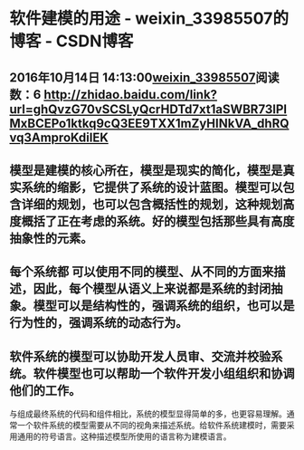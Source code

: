# 软件建模的用途 - weixin_33985507的博客 - CSDN博客
2016年10月14日 14:13:00[weixin_33985507](https://me.csdn.net/weixin_33985507)阅读数：6
http://zhidao.baidu.com/link?url=ghQvzG70vSCSLyQcrHDTd7xt1aSWBR73lPIMxBCEPo1ktkq9cQ3EE9TXX1mZyHINkVA_dhRQvq3AmproKdilEK
- 
模型是建模的核心所在，模型是现实的简化，模型是真实系统的缩影，它提供了系统的设计蓝图。模型可以包含详细的规划，也可以包含概括性的规划，这种规划高度概括了正在考虑的系统。好的模型包括那些具有高度抽象性的元素。
- 
每个系统都 可以使用不同的模型、从不同的方面来描述，因此，每个模型从语义上来说都是系统的封闭抽象。模型可以是结构性的，强调系统的组织，也可以是行为性的，强调系统的动态行为。
- 
软件系统的模型可以协助开发人员审、交流并校验系统。软件模型也可以帮助一个软件开发小组组织和协调他们的工作。
- 
与组成最终系统的代码和组件相比，系统的模型显得简单的多，也更容易理解。通常一个软件系统的模型需要从不同的视角来描述系统。给软件系统建模时，需要采用通用的符号语言。这种描述模型所使用的语言称为建模语言。
